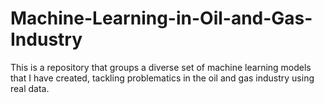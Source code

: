 # Machine-Learning-in-Oil-and-Gas-Industry
This is a repository that groups a diverse set of machine learning models that I have created, tackling problematics in the oil and gas industry using real data.
